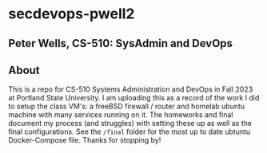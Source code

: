 # secdevops-pwell2

## Peter Wells, CS-510: SysAdmin and DevOps

## About

This is a repo for CS-510 Systems Administration and DevOps in Fall 2023 at Portland State University. I am uploading this as a record of the work I did to setup the class VM's: a freeBSD firewall / router and homelab ubuntu machine with many services running on it. The homeworks and final document my process (and struggles) with setting these up as well as the final configurations. See the `/final` folder for the most up to date ubtuntu Docker-Compose file. Thanks for stopping by!
